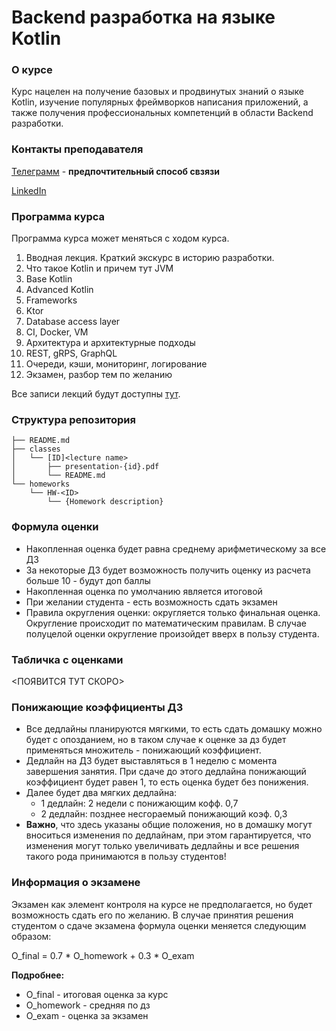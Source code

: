 # Backend разработка на языке Kotlin

### О курсе

Курс нацелен на получение базовых и продвинутых знаний о языке Kotlin,
изучение популярных фреймворков написания приложений,
а также получения профессиональных компетенций в области Backend разработки.

### Контакты преподавателя

[Телеграмм](https://t.me/ma_popovv) - **предпочтительный способ свзязи**


[LinkedIn](https://www.linkedin.com/in/ma-popovv/)

### Программа курса

Программа курса может меняться с ходом курса.

1. Вводная лекция. Краткий экскурс в историю разработки.
2. Что такое Kotlin и причем тут JVM
3. Base Kotlin
4. Advanced Kotlin
5. Frameworks
6. Ktor
7. Database access layer
8. CI, Docker, VM
9. Архитектура и архитектурные подходы
10. REST, gRPS, GraphQL
11. Очереди, кэши, мониторинг, логирование
12. Экзамен, разбор тем по желанию

Все записи лекций будут доступны [тут](https://disk.yandex.ru/d/kDA9U0qUg4XVZg). 

### Структура репозитория

```shell
├── README.md
├── classes
│   └── [ID]<lecture name>
│       ├── presentation-{id}.pdf
│       └── README.md
└── homeworks
    └── HW-<ID>
        └── {Homework description}
```

### Формула оценки

* Накопленная оценка будет равна среднему арифметическому за все ДЗ
* За некоторые ДЗ будет возможность получить оценку из расчета больше 10 - будут доп баллы
* Накопленная оценка по умолчанию является итоговой
* При желании студента - есть возможность сдать экзамен
* Правила округления оценки: округляется только финальная оценка. Округление происходит по математическим правилам. В случае полуцелой оценки округление произойдет вверх в пользу студента.

### Табличка с оценками

<ПОЯВИТСЯ ТУТ СКОРО>

### Понижающие коэффициенты ДЗ

* Все дедлайны планируются мягкими, то есть сдать домашку можно будет с опозданием, но в таком случае к оценке за дз будет применяться множитель - понижающий коэффициент.
* Дедлайн на ДЗ будет выставляться в 1 неделю с момента завершения занятия. При сдаче до этого дедлайна понижающий коэффициент будет равен 1, то есть оценка будет без понижения.
* Далее будет два мягких дедлайна:
    * 1 дедлайн: 2 недели с понижающим кофф. 0,7
    * 2 дедлайн: позднее несгораемый понижающий коэф. 0,3
* **Важно**, что здесь указаны общие положения, но в домашку могут вноситься изменения по дедлайнам, при этом гарантируется, что изменения могут только увеличивать дедлайны и все решения такого рода принимаются в пользу студентов!

### Информация о экзамене

Экзамен как элемент контроля на курсе не предполагается, но будет возможность сдать его по желанию. В случае принятия решения студентом о сдаче экзамена формула оценки меняется следующим образом:

O_final = 0.7 * O_homework + 0.3 * O_exam

**Подробнее:**
* O_final - итоговая оценка за курс
* O_homework - средняя по дз
* O_exam - оценка за экзамен

